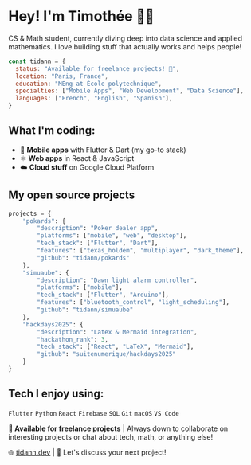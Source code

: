# Hey! I'm Timothée 👨‍💻

CS & Math student, currently diving deep into data science and applied mathematics. I love building stuff that actually works and helps people!

```javascript
const tidann = {
  status: "Available for freelance projects! 🚀",
  location: "Paris, France",
  education: "MEng at École polytechnique",
  specialties: ["Mobile Apps", "Web Development", "Data Science"],
  languages: ["French", "English", "Spanish"],
}
```

## What I'm coding:
- 📱 **Mobile apps** with Flutter & Dart (my go-to stack)
- ⚛️ **Web apps** in React & JavaScript 
- ☁️ **Cloud stuff** on Google Cloud Platform

## My open source projects

```python
projects = {
    "pokards": {
        "description": "Poker dealer app",
        "platforms": ["mobile", "web", "desktop"],
        "tech_stack": ["Flutter", "Dart"],
        "features": ["texas_holdem", "multiplayer", "dark_theme"],
        "github": "tidann/pokards"
    },
    "simuaube": {
        "description": "Dawn light alarm controller",
        "platforms": ["mobile"],
        "tech_stack": ["Flutter", "Arduino"],
        "features": ["bluetooth_control", "light_scheduling"],
        "github": "tidann/simuaube"
    },
    "hackdays2025": {
        "description": "Latex & Mermaid integration",
        "hackathon_rank": 3,
        "tech_stack": ["React", "LaTeX", "Mermaid"],
        "github": "suitenumerique/hackdays2025"
    }
}
```

## Tech I enjoy using:
`Flutter` `Python` `React` `Firebase` `SQL` `Git` `macOS` `VS Code`

**💼 Available for freelance projects** | Always down to collaborate on interesting projects or chat about tech, math, or anything else!

🌐 [tidann.dev](https://tidann.dev) | 📧 Let's discuss your next project!
